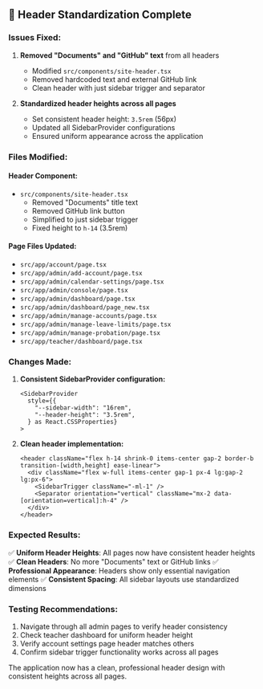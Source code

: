 ## 🔧 Header Standardization Complete

### Issues Fixed:

1. **Removed "Documents" and "GitHub" text** from all headers
   - Modified `src/components/site-header.tsx`
   - Removed hardcoded text and external GitHub link
   - Clean header with just sidebar trigger and separator

2. **Standardized header heights across all pages**
   - Set consistent header height: `3.5rem` (56px)
   - Updated all SidebarProvider configurations
   - Ensured uniform appearance across the application

### Files Modified:

#### Header Component:
- `src/components/site-header.tsx`
  - Removed "Documents" title text
  - Removed GitHub link button
  - Simplified to just sidebar trigger
  - Fixed height to `h-14` (3.5rem)

#### Page Files Updated:
- `src/app/account/page.tsx`
- `src/app/admin/add-account/page.tsx`
- `src/app/admin/calendar-settings/page.tsx`
- `src/app/admin/console/page.tsx`
- `src/app/admin/dashboard/page.tsx`
- `src/app/admin/dashboard/page_new.tsx`
- `src/app/admin/manage-accounts/page.tsx`
- `src/app/admin/manage-leave-limits/page.tsx`
- `src/app/admin/manage-probation/page.tsx`
- `src/app/teacher/dashboard/page.tsx`

### Changes Made:

1. **Consistent SidebarProvider configuration:**
   ```tsx
   <SidebarProvider
     style={{
       "--sidebar-width": "16rem",
       "--header-height": "3.5rem",
     } as React.CSSProperties}
   >
   ```

2. **Clean header implementation:**
   ```tsx
   <header className="flex h-14 shrink-0 items-center gap-2 border-b transition-[width,height] ease-linear">
     <div className="flex w-full items-center gap-1 px-4 lg:gap-2 lg:px-6">
       <SidebarTrigger className="-ml-1" />
       <Separator orientation="vertical" className="mx-2 data-[orientation=vertical]:h-4" />
     </div>
   </header>
   ```

### Expected Results:

✅ **Uniform Header Heights**: All pages now have consistent header heights
✅ **Clean Headers**: No more "Documents" text or GitHub links
✅ **Professional Appearance**: Headers show only essential navigation elements
✅ **Consistent Spacing**: All sidebar layouts use standardized dimensions

### Testing Recommendations:

1. Navigate through all admin pages to verify header consistency
2. Check teacher dashboard for uniform header height
3. Verify account settings page header matches others
4. Confirm sidebar trigger functionality works across all pages

The application now has a clean, professional header design with consistent heights across all pages.
